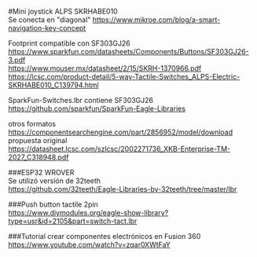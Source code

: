 #Mini joystick ALPS SKRHABE010  
Se conecta en "diagonal"
https://www.mikroe.com/blog/a-smart-navigation-key-concept

Footprint compatible con SF303GJ26  
https://www.sparkfun.com/datasheets/Components/Buttons/SF303GJ26-3.pdf  
https://www.mouser.mx/datasheet/2/15/SKRH-1370966.pdf  
https://lcsc.com/product-detail/5-way-Tactile-Switches_ALPS-Electric-SKRHABE010_C139794.html  

SparkFun-Switches.lbr contiene SF303GJ26  
https://github.com/sparkfun/SparkFun-Eagle-Libraries  

otros formatos  
https://componentsearchengine.com/part/2856952/model/download  
propuesta original  
https://datasheet.lcsc.com/szlcsc/2002271736_XKB-Enterprise-TM-2027_C318948.pdf  

###ESP32 WROVER  
Se utilizó versión de 32teeth  
https://github.com/32teeth/Eagle-Libraries-by-32teeth/tree/master/lbr  

###Push button tactile 2pin  
https://www.diymodules.org/eagle-show-library?type=usr&id=2105&part=switch-tact.lbr  

###Tutorial crear componentes electrónicos en Fusion 360  
https://www.youtube.com/watch?v=zqar0XWtFaY  
